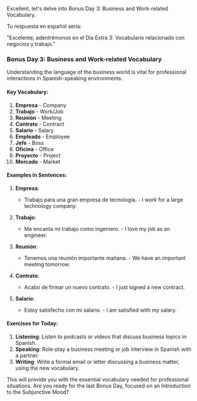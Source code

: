 Excellent, let's delve into Bonus Day 3: Business and Work-related Vocabulary.

Tu respuesta en español sería:

"Excelente, adentrémonos en el Día Extra 3: Vocabulario relacionado con negocios y trabajo."

### Bonus Day 3: Business and Work-related Vocabulary

Understanding the language of the business world is vital for professional interactions in Spanish-speaking environments.

#### Key Vocabulary:

1. **Empresa** - Company
2. **Trabajo** - Work/Job
3. **Reunión** - Meeting
4. **Contrato** - Contract
5. **Salario** - Salary
6. **Empleado** - Employee
7. **Jefe** - Boss
8. **Oficina** - Office
9. **Proyecto** - Project
10. **Mercado** - Market

#### Examples in Sentences:

1. **Empresa**: 
    - Trabajo para una gran empresa de tecnología. - I work for a large technology company.
  
2. **Trabajo**: 
    - Me encanta mi trabajo como ingeniero. - I love my job as an engineer.

3. **Reunión**: 
    - Tenemos una reunión importante mañana. - We have an important meeting tomorrow.

4. **Contrato**: 
    - Acabo de firmar un nuevo contrato. - I just signed a new contract.

5. **Salario**: 
    - Estoy satisfecho con mi salario. - I am satisfied with my salary.

#### Exercises for Today:

1. **Listening**: Listen to podcasts or videos that discuss business topics in Spanish.
2. **Speaking**: Role-play a business meeting or job interview in Spanish with a partner.
3. **Writing**: Write a formal email or letter discussing a business matter, using the new vocabulary.

This will provide you with the essential vocabulary needed for professional situations. Are you ready for the last Bonus Day, focused on an Introduction to the Subjunctive Mood?
